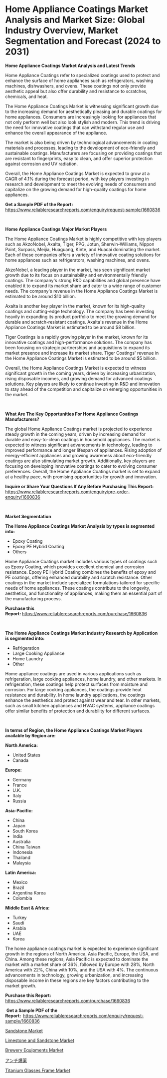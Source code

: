<p><h1>Home Appliance Coatings Market Analysis and Market Size: Global Industry Overview, Market Segmentation and Forecast (2024 to 2031)</h1></p><p><strong>Home Appliance Coatings Market Analysis and Latest Trends</strong></p>
<p><p>Home Appliance Coatings refer to specialized coatings used to protect and enhance the surface of home appliances such as refrigerators, washing machines, dishwashers, and ovens. These coatings not only provide aesthetic appeal but also offer durability and resistance to scratches, chemicals, and heat.</p><p>The Home Appliance Coatings Market is witnessing significant growth due to the increasing demand for aesthetically pleasing and durable coatings for home appliances. Consumers are increasingly looking for appliances that not only perform well but also look stylish and modern. This trend is driving the need for innovative coatings that can withstand regular use and enhance the overall appearance of the appliance.</p><p>The market is also being driven by technological advancements in coating materials and processes, leading to the development of eco-friendly and sustainable coatings. Manufacturers are focusing on providing coatings that are resistant to fingerprints, easy to clean, and offer superior protection against corrosion and UV radiation.</p><p>Overall, the Home Appliance Coatings Market is expected to grow at a CAGR of 4.1% during the forecast period, with key players investing in research and development to meet the evolving needs of consumers and capitalize on the growing demand for high-quality coatings for home appliances.</p></p>
<p><strong>Get a Sample PDF of the Report:&nbsp;</strong> <a href="https://www.reliableresearchreports.com/enquiry/request-sample/1660836">https://www.reliableresearchreports.com/enquiry/request-sample/1660836</a></p>
<p>&nbsp;</p>
<p><strong>Home Appliance Coatings Major Market Players</strong></p>
<p><p>The Home Appliance Coatings Market is highly competitive with key players such as AkzoNobel, Axalta, Tiger, PPG, Jotun, Sherwin-Williams, Nippon Paint, Surpass, Meijia, Huaguang, Kinte, and Huacai dominating the market. Each of these companies offers a variety of innovative coating solutions for home appliances such as refrigerators, washing machines, and ovens.</p><p>AkzoNobel, a leading player in the market, has seen significant market growth due to its focus on sustainability and environmentally friendly coatings. The company's strong R&D capabilities and global presence have enabled it to expand its market share and cater to a wide range of customer needs. The company's revenue in the Home Appliance Coatings Market is estimated to be around $10 billion.</p><p>Axalta is another key player in the market, known for its high-quality coatings and cutting-edge technology. The company has been investing heavily in expanding its product portfolio to meet the growing demand for durable and scratch-resistant coatings. Axalta's revenue in the Home Appliance Coatings Market is estimated to be around $8 billion.</p><p>Tiger Coatings is a rapidly growing player in the market, known for its innovative coatings and high-performance solutions. The company has been focusing on strategic partnerships and acquisitions to expand its market presence and increase its market share. Tiger Coatings' revenue in the Home Appliance Coatings Market is estimated to be around $5 billion.</p><p>Overall, the Home Appliance Coatings Market is expected to witness significant growth in the coming years, driven by increasing urbanization, rising disposable incomes, and growing demand for advanced coatings solutions. Key players are likely to continue investing in R&D and innovation to stay ahead of the competition and capitalize on emerging opportunities in the market.</p></p>
<p>&nbsp;</p>
<p><strong>What Are The Key Opportunities For Home Appliance Coatings Manufacturers?</strong></p>
<p><p>The global Home Appliance Coatings market is projected to experience steady growth in the coming years, driven by increasing demand for durable and easy-to-clean coatings in household appliances. The market is expected to witness significant advancements in technology, leading to improved performance and longer lifespan of appliances. Rising adoption of energy-efficient appliances and growing awareness about eco-friendly coatings are also stimulating market growth. Additionally, key players are focusing on developing innovative coatings to cater to evolving consumer preferences. Overall, the Home Appliance Coatings market is set to expand at a healthy pace, with promising opportunities for growth and innovation.</p></p>
<p><strong>Inquire or Share Your Questions If Any Before Purchasing This Report:</strong> <a href="https://www.reliableresearchreports.com/enquiry/pre-order-enquiry/1660836">https://www.reliableresearchreports.com/enquiry/pre-order-enquiry/1660836</a></p>
<p>&nbsp;</p>
<p><strong>Market Segmentation</strong></p>
<p><strong>The Home Appliance Coatings Market Analysis by types is segmented into:</strong></p>
<p><ul><li>Epoxy Coating</li><li>Epoxy PE Hybrid Coating</li><li>Others</li></ul></p>
<p><p>Home Appliance Coatings market includes various types of coatings such as Epoxy Coating, which provides excellent chemical and corrosion resistance. Epoxy PE Hybrid Coating combines the benefits of epoxy and PE coatings, offering enhanced durability and scratch resistance. Other coatings in the market include specialized formulations tailored for specific needs of home appliances. These coatings contribute to the longevity, aesthetics, and functionality of appliances, making them an essential part of the manufacturing process.</p></p>
<p><strong>Purchase this Report:&nbsp;</strong><a href="https://www.reliableresearchreports.com/purchase/1660836">https://www.reliableresearchreports.com/purchase/1660836</a></p>
<p>&nbsp;</p>
<p><strong>The Home Appliance Coatings Market Industry Research by Application is segmented into:</strong></p>
<p><ul><li>Refrigeration</li><li>Large Cooking Appliance</li><li>Home Laundry</li><li>Other</li></ul></p>
<p><p>Home appliance coatings are used in various applications such as refrigeration, large cooking appliances, home laundry, and other markets. In refrigeration, these coatings help protect surfaces from moisture and corrosion. For large cooking appliances, the coatings provide heat resistance and durability. In home laundry applications, the coatings enhance the aesthetics and protect against wear and tear. In other markets, such as small kitchen appliances and HVAC systems, appliance coatings offer similar benefits of protection and durability for different surfaces.</p></p>
<p>&nbsp;</p>
<p><strong>In terms of Region, the Home Appliance Coatings Market Players available by Region are:</strong></p>
<p>
    <p> <strong> North America: </strong>
        <ul>
            <li>United States</li>
            <li>Canada</li>
        </ul>
        </p> 
    <p> <strong> Europe: </strong>
        <ul>
            <li>Germany</li>
            <li>France</li>
            <li>U.K.</li>
            <li>Italy</li>
            <li>Russia</li>
        </ul>
        </p> 
    <p> <strong> Asia-Pacific: </strong>
        <ul>
            <li>China</li>
            <li>Japan</li>
            <li>South Korea</li>
            <li>India</li>
            <li>Australia</li>
            <li>China Taiwan</li>
            <li>Indonesia</li>
            <li>Thailand</li>
            <li>Malaysia</li>
        </ul>
        </p> 
    <p> <strong> Latin America: </strong>
        <ul>
            <li>Mexico</li>
            <li>Brazil</li>
            <li>Argentina Korea</li>
            <li>Colombia</li>
        </ul>
        </p> 
    <p> <strong> Middle East & Africa: </strong>
        <ul>
            <li>Turkey</li>
            <li>Saudi</li>
            <li>Arabia</li>
            <li>UAE</li>
            <li>Korea</li>
        </ul>
    </p>
    </p>
<p><p>The home appliance coatings market is expected to experience significant growth in the regions of North America, Asia Pacific, Europe, the USA, and China. Among these regions, Asia Pacific is expected to dominate the market with a market share of 36%, followed by Europe with 28%, North America with 22%, China with 10%, and the USA with 4%. The continuous advancements in technology, growing urbanization, and increasing disposable income in these regions are key factors contributing to the market growth.</p></p>
<p><strong>Purchase this Report: </strong><a href="https://www.reliableresearchreports.com/purchase/1660836">https://www.reliableresearchreports.com/purchase/1660836</a></p>
<p>&nbsp;<strong>Get a Sample PDF of the Report:&nbsp;&nbsp;</strong><a href="https://www.reliableresearchreports.com/enquiry/request-sample/1660836">https://www.reliableresearchreports.com/enquiry/request-sample/1660836</a></p>
<p><strong></strong></p>
<p><p><a href="https://view.publitas.com/reportprime-1/sandstone-market-size-market-trends-and-growth-outlook-forecasted-for-period-from-2024-to-2031/">Sandstone Market</a></p><p><a href="https://view.publitas.com/reportprime-1/limestone-and-sandstone-market-size-reflecting-a-forecast-till-2031-market-by-type-by-application-and-by-geography/">Limestone and Sandstone Market</a></p><p><a href="https://simplistic-meeting-7ee.notion.site/Brewery-Equipments-Market-with-the-goal-of-estimating-the-market-size-and-future-growth-potential-of-527af45425bd4c73a1eafcbdf264a42c">Brewery Equipments Market</a></p><p><a href="https://medium.com/@andym141978/%E3%82%A2%E3%83%B3%E3%83%95%E3%82%A9%E7%88%86%E8%96%AC%E5%B8%82%E5%A0%B4%E3%81%AE%E8%A6%8F%E6%A8%A1%E3%81%A8%E5%B8%82%E5%A0%B4%E5%8B%95%E5%90%91-%E5%AE%8C%E5%85%A8%E3%81%AA%E6%A5%AD%E7%95%8C%E6%A6%82%E8%A6%81-2024%E5%B9%B4%E3%81%8B%E3%82%892031%E5%B9%B4%E3%81%BE%E3%81%A7-8ad42c3dc4bc">アンチ爆薬</a></p><p><a href="https://skillful-vermicelli-b89.notion.site/Titanium-Glasses-Frame-Market-Size-Share-Trends-Analysis-Report-By-Material-By-Type-By-End-user-1f407c39538b4395933d77f76034422d">Titanium Glasses Frame Market</a></p></p>